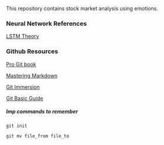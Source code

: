 This repository contains stock market analysis using emotions.
### **Neural Network References**
[LSTM Theory](https://colah.github.io/posts/2015-08-Understanding-LSTMs/)
### **Github Resources**
[Pro Git book](https://git-scm.com/book/en/v2)

[Mastering Markdown](https://guides.github.com/features/mastering-markdown/)

[Git Immersion](https://gitimmersion.com/index.html)

[Git Basic Guide](http://rogerdudler.github.io/git-guide/)

##### Imp commands to remember
```C
git init
```

```
git mv file_from file_to
```

